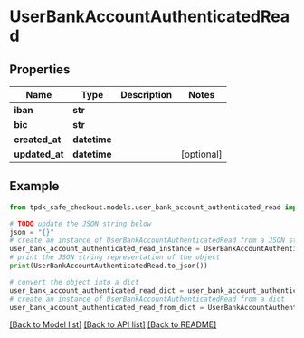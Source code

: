 # UserBankAccountAuthenticatedRead



## Properties

Name | Type | Description | Notes
------------ | ------------- | ------------- | -------------
**iban** | **str** |  | 
**bic** | **str** |  | 
**created_at** | **datetime** |  | 
**updated_at** | **datetime** |  | [optional] 

## Example

```python
from tpdk_safe_checkout.models.user_bank_account_authenticated_read import UserBankAccountAuthenticatedRead

# TODO update the JSON string below
json = "{}"
# create an instance of UserBankAccountAuthenticatedRead from a JSON string
user_bank_account_authenticated_read_instance = UserBankAccountAuthenticatedRead.from_json(json)
# print the JSON string representation of the object
print(UserBankAccountAuthenticatedRead.to_json())

# convert the object into a dict
user_bank_account_authenticated_read_dict = user_bank_account_authenticated_read_instance.to_dict()
# create an instance of UserBankAccountAuthenticatedRead from a dict
user_bank_account_authenticated_read_from_dict = UserBankAccountAuthenticatedRead.from_dict(user_bank_account_authenticated_read_dict)
```
[[Back to Model list]](../README.md#documentation-for-models) [[Back to API list]](../README.md#documentation-for-api-endpoints) [[Back to README]](../README.md)



